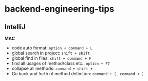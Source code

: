 # backend-engineering-tips

## IntelliJ 

**MAC**
- code auto format: `option + command + L` 
- global search in project: `shift + shift`
- global find in files: `shift + command + F`
- find all usages of method/class etc.: `option + F7`
- collapse all methods: `command + shift + -`
- Go back and forth of method definition: `command + [` , `command + ]`
